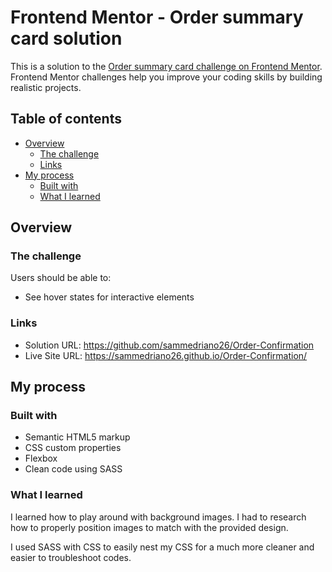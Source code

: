 # Frontend Mentor - Order summary card solution

This is a solution to the [Order summary card challenge on Frontend Mentor](https://www.frontendmentor.io/challenges/order-summary-component-QlPmajDUj). Frontend Mentor challenges help you improve your coding skills by building realistic projects. 

## Table of contents

- [Overview](#overview)
  - [The challenge](#the-challenge)
  - [Links](#links)
- [My process](#my-process)
  - [Built with](#built-with)
  - [What I learned](#what-i-learned)

## Overview

### The challenge

Users should be able to:

- See hover states for interactive elements


### Links

- Solution URL: https://github.com/sammedriano26/Order-Confirmation
- Live Site URL: https://sammedriano26.github.io/Order-Confirmation/

## My process

### Built with

- Semantic HTML5 markup
- CSS custom properties
- Flexbox
- Clean code using SASS

### What I learned

I learned how to play around with background images.  I had to research how to properly position images to match with the provided design.

I used SASS with CSS to easily nest my CSS for a much more cleaner and easier to troubleshoot codes.